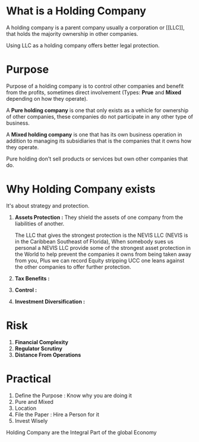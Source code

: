 
# What is a Holding Company


A holding company is a parent company usually a corporation or [[LLC]], that holds the majority ownership in other companies.

Using LLC as a holding company offers better legal protection.

# Purpose

Purpose of a holding company is to control other companies and benefit from the profits, sometimes direct involvement (Types: **Prue** and **Mixed** depending on how they operate).

A **Pure holding company** is one that only exists as a vehicle for ownership of other companies, these companies do not participate in any other type of business.

A **Mixed holding company** is one that has its own business operation in addition to managing its subsidiaries that is the companies that it owns how they operate.

Pure holding don't sell products or services but own other companies that do.

# Why Holding Company exists

It's about strategy and protection.
1. **Assets Protection :** 
	They shield the assets of one company from the liabilities of another.
	
	The LLC that gives the strongest protection is the NEVIS LLC (NEVIS is in the Caribbean Southeast of Florida), When somebody sues us personal a NEVIS LLC provide some of the strongest asset protection in the World to help prevent the companies it owns  from being taken away from you, Plus we can record Equity stripping UCC one leans against the other companies to offer further protection.
2. **Tax Benefits :**
3. **Control :**
4. **Investment Diversification :**




 
# Risk

1. **Financial Complexity**
2. **Regulator Scrutiny**
3. **Distance From Operations**


# Practical 

1. Define the Purpose : 
   Know why you are doing it
2. Pure and Mixed
3. Location
4. File the Paper :
   Hire a Person for it
5. Invest Wisely

Holding Company are the Integral Part of the global Economy